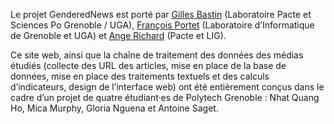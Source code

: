 Le projet GenderedNews est porté par <a href="https://gillesbastin.github.io/">Gilles Bastin</a> (Laboratoire Pacte et Sciences Po Grenoble / UGA), <a href="https://lig-membres.imag.fr/portet/home.php">François Portet</a> (Laboratoire d’Informatique de Grenoble et UGA) et <a href="https://www.pacte-grenoble.fr/membres/ange-richard">Ange Richard</a> (Pacte et LIG).

Ce site web, ainsi que la chaîne de traitement des données des médias étudiés (collecte des URL des articles, mise en place de la base de données, mise en place des traitements textuels et des calculs d’indicateurs, design de l’interface web) ont été entièrement conçus dans le cadre d’un projet de quatre étudiant·es de Polytech Grenoble : Nhat Quang Ho, Mica Murphy, Gloria Nguena et Antoine Saget. 
